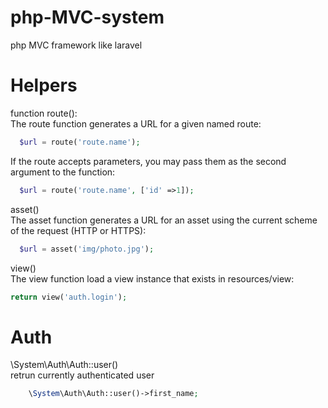 # php-MVC-system
php MVC  framework like laravel



# Helpers 
function route():\
The route function generates a URL for a given named route:
```php
  $url = route('route.name');
  ```
If the route accepts parameters, you may pass them as the second argument to the function:
```php
  $url = route('route.name', ['id' =>1]);
  ```
asset()\
The asset function generates a URL for an asset using the current scheme of the request (HTTP or HTTPS):
```php
  $url = asset('img/photo.jpg');
  ```
 view()\
The view function load a view instance that exists in resources/view:
```php
return view('auth.login');
```
# Auth 
  \System\Auth\Auth::user()\
retrun currently authenticated user
```php
    \System\Auth\Auth::user()->first_name;
```


